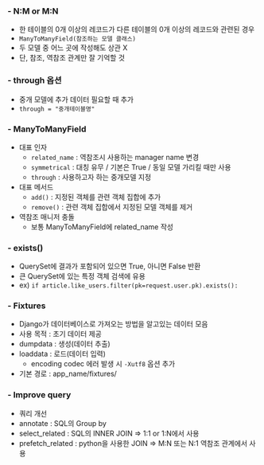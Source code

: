 ### - N:M or M:N
- 한 테이블의 0개 이상의 레코드가 다른 테이블의 0개 이상의 레코드와 관련된 경우
- `ManyToManyField(참조하는 모델 클래스)`
- 두 모델 중 어느 곳에 작성해도 상관 X
- 단, 참조, 역참조 관계만 잘 기억할 것
### - through 옵션
- 중개 모델에 추가 데이터 필요할 때 추가
- `through = "중개테이블명"`
### - ManyToManyField
- 대표 인자
  - `related_name` : 역참조시 사용하는 manager name 변경
  - `symmetrical` : 대칭 유무 / 기본은 True / 동일 모델 가리킬 때만 사용
  - `through` : 사용하고자 하는 중개모델 지정
- 대표 메서드
  - `add()` : 지정된 객체를 관련 객체 집합에 추가
  - `remove()` : 관련 객체 집합에서 지정된 모델 객체를 제거
- 역참조 매니저 충돌
  - 보통 ManyToManyField에 related_name 작성
### - exists()
- QuerySet에 결과가 포함되어 있으면 True, 아니면 False 반환
- 큰 QuerySet에 있는 특정 객체 검색에 유용
- ex) `if article.like_users.filter(pk=request.user.pk).exists():`
### - Fixtures
- Django가 데이터베이스로 가져오는 방법을 알고있는 데이터 모음
- 사용 목적 : 초기 데이터 제공
- dumpdata : 생성(데이터 추출)
- loaddata : 로드(데이터 입력)
  - encoding codec 에러 발생 시 `-Xutf8` 옵션 추가
- 기본 경로 : app_name/fixtures/
### - Improve query
- 쿼리 개선
- annotate : SQL의 Group by
- select_related : SQL의 INNER JOIN => 1:1 or 1:N에서 사용
- prefetch_related : python을 사용한 JOIN => M:N 또는 N:1 역참조 관계에서 사용